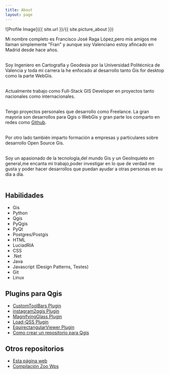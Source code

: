 ```yaml
---
title: About
layout: page
---
```

![Profile Image]({{ site.url }}/{{ site.picture_about }})

<p>
Mi nombre completo es Francisco José Raga López,pero mis amigos me llaman simplemente "Fran" y aunque soy Valenciano estoy afincado en Madrid desde hace años.<br/><br/>

Soy Ingeniero en Cartografía y Geodesia por la Universidad Politécnica de Valencia y toda mi carrera la he enfocado al desarrollo tanto Gis for desktop como la parte WebGis.<br/><br/>

Actualmente trabajo como Full-Stack GIS Developer en proyectos tanto nacionales como internacionales.<br/><br/>

Tengo proyectos personales que desarrollo como Freelance. La gran mayoría son desarrollos para Qgis o WebGis y gran parte los comparto en redes como <A HREF = "https://github.com/All4Gis">Github</A>.<br/><br/>

Por otro lado también imparto formación a empresas y particulares sobre desarrollo Open Source Gis.<br/><br/>

Soy un apasionado de la tecnología,del mundo Gis y un GeoInquieto en general,me encanta mi trabajo,poder investigar en lo que de verdad
me gusta y poder hacer desarrollos que puedan ayudar a otras personas en su día a día.<br/><br/>
</p>

<h2>Habilidades</h2>

<ul class="skill-list">
	<li>Gis</li>
	<li>Python</li>
	<li>Qgis</li>
	<li>PyQgis</li>
	<li>PyQt</li>
	<li>Postgres/Postgis</li>
	<li>HTML</li>
	<li>LuciadRIA</li>
	<li>CSS</li>
	<li>.Net</li>
	<li>Java</li>
	<li>Javascript (Design Patterns, Testes)</li>
	<li>Git</li>
	<li>Linux</li>
</ul>

<h2>Plugins para Qgis</h2>

<ul>
    <li><a target="_blank" href="https://github.com/All4Gis/CustomToolBar">CustomToolBars Plugin</a></li>
	<li><a target="_blank" href="https://github.com/All4Gis/instagram2qgis">instagram2qgis Plugin</a></li>
	<li><a target="_blank" href="https://github.com/All4Gis/MagnifyingGlass">MagnifyingGlass Plugin</a></li>
	<li><a target="_blank" href="https://github.com/All4Gis/Load-QSS">Load-QSS Plugin</a></li>
    <li><a target="_blank" href="https://github.com/All4Gis/EquirectangularViewer">EquirectangularViewer Plugin</a></li>
    <li><a target="_blank" href="https://github.com/All4Gis/CreateQgisRepository">Como crear un repositorio para Qgis</a></li>
</ul>

<h2>Otros repositorios</h2>

<ul>
	<li><a target="_blank" href="https://github.com/All4Gis/All4Gis.github.io">Esta p&aacute;gina web</a></li>
	<li><a target="_blank" href="https://github.com/All4Gis/ZooWPS">Compilaci&oacute;n Zoo Wps</a></li>
</ul>


